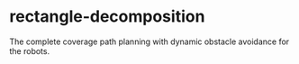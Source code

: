 # rectangle-decomposition
The complete coverage path planning with dynamic obstacle avoidance for the robots.
